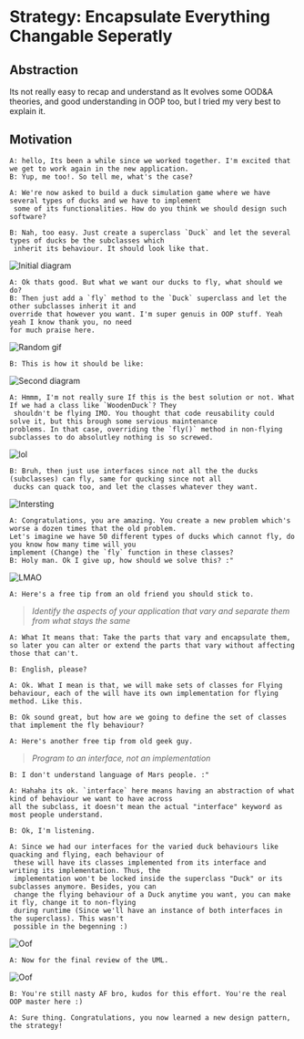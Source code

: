 # Strategy: Encapsulate Everything Changable Seperatly

## Abstraction
Its not really easy to recap and understand as It evolves some OOD&A theories, and good understanding in OOP too, but I tried my very best to explain it.

## Motivation
    A: hello, Its been a while since we worked together. I'm excited that we get to work again in the new application.
    B: Yup, me too!. So tell me, what's the case?

    A: We're now asked to build a duck simulation game where we have several types of ducks and we have to implement
     some of its functionalities. How do you think we should design such software?

    B: Nah, too easy. Just create a superclass `Duck` and let the several types of ducks be the subclasses which
     inherit its behaviour. It should look like that.

![Initial diagram](img/first.png)

    A: Ok thats good. But what we want our ducks to fly, what should we do?
    B: Then just add a `fly` method to the `Duck` superclass and let the other subclasses inherit it and 
    override that however you want. I'm super genuis in OOP stuff. Yeah yeah I know thank you, no need
    for much praise here.

![Random gif](img/supa-hot-fire.gif)

    B: This is how it should be like:

![Second diagram](img/second.png)

    A: Hmmm, I'm not really sure If this is the best solution or not. What If we had a class like `WoodenDuck`? They
     shouldn't be flying IMO. You thought that code reusability could solve it, but this brough some servious maintenance
    problems. In that case, overriding the `fly()` method in non-flying subclasses to do absolutley nothing is so screwed. 

![lol](img/wtf-part1.png) 

    B: Bruh, then just use interfaces since not all the the ducks (subclasses) can fly, same for qucking since not all
     ducks can quack too, and let the classes whatever they want.


![Intersting](img/fourth.png) 

    A: Congratulations, you are amazing. You create a new problem which's worse a dozen times that the old problem.
    Let's imagine we have 50 different types of ducks which cannot fly, do you know how many time will you 
    implement (Change) the `fly` function in these classes?
    B: Holy man. Ok I give up, how should we solve this? :"

![LMAO](img/memes-risitas.gif)

    A: Here's a free tip from an old friend you should stick to.
> *Identify the aspects of your application that vary and separate them from what stays the same*

    A: What It means that: Take the parts that vary and encapsulate them, so later you can alter or extend the parts that vary without affecting those that can't.

    B: English, please?

    A: Ok. What I mean is that, we will make sets of classes for Flying behaviour, each of the will have its own implementation for flying method. Like this.

    B: Ok sound great, but how are we going to define the set of classes that implement the fly behaviour?

    A: Here's another free tip from old geek guy.

> _Program to an interface, not an implementation_

    B: I don't understand language of Mars people. :"

    A: Hahaha its ok. `interface` here means having an abstraction of what kind of behaviour we want to have across 
    all the subclass, it doesn't mean the actual "interface" keyword as most people understand.

    B: Ok, I'm listening.

    A: Since we had our interfaces for the varied duck behaviours like quacking and flying, each behaviour of
     these will have its classes implemented from its interface and writing its implementation. Thus, the 
     implementation won't be locked inside the superclass "Duck" or its subclasses anymore. Besides, you can 
     change the flying behaviour of a Duck anytime you want, you can make it fly, change it to non-flying 
     during runtime (Since we'll have an instance of both interfaces in the superclass). This wasn't 
     possible in the begenning :) 

![Oof](img/fifth.png) 

    A: Now for the final review of the UML.

![Oof](img/sixth.png) 

    B: You're still nasty AF bro, kudos for this effort. You're the real OOP master here :)

    A: Sure thing. Congratulations, you now learned a new design pattern, the strategy!
